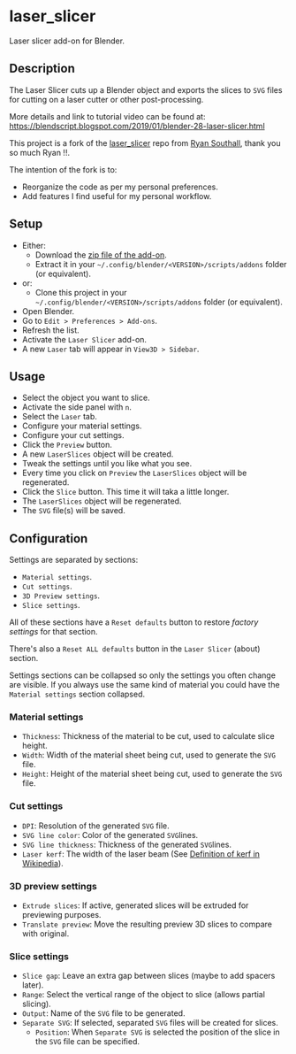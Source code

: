 # laser_slicer

Laser slicer add-on for Blender.


## Description

The Laser Slicer cuts up a Blender object and exports the slices to `SVG` files for cutting on a laser cutter or other post-processing.

More details and link to tutorial video can be found at: https://blendscript.blogspot.com/2019/01/blender-28-laser-slicer.html

This project is a fork of the [laser_slicer](https://github.com/rgsouthall/laser_slicer) repo from [Ryan Southall](https://github.com/rgsouthall), thank you so much Ryan !!.

The intention of the fork is to:

* Reorganize the code as per my personal preferences.
* Add features I find useful for my personal workflow.

## Setup

* Either:
  * Download the [zip file of the add-on](https://github.com/clvLabs/laser_slicer/archive/refs/heads/master.zip).
  * Extract it in your `~/.config/blender/<VERSION>/scripts/addons` folder (or equivalent).
* or:
  * Clone this project in your `~/.config/blender/<VERSION>/scripts/addons` folder (or equivalent).
* Open Blender.
* Go to `Edit > Preferences > Add-ons`.
* Refresh the list.
* Activate the `Laser Slicer` add-on.
* A new `Laser` tab will appear in `View3D > Sidebar`.

## Usage

* Select the object you want to slice.
* Activate the side panel with `n`.
* Select the `Laser` tab.
* Configure your material settings.
* Configure your cut settings.
* Click the `Preview` button.
* A new `LaserSlices` object will be created.
* Tweak the settings until you like what you see.
* Every time you click on `Preview` the `LaserSlices` object will be regenerated.
* Click the `Slice` button. This time it will taka a little longer.
* The `LaserSlices` object will be regenerated.
* The `SVG` file(s) will be saved.

## Configuration

Settings are separated by sections:

* `Material settings`.
* `Cut settings`.
* `3D Preview settings`.
* `Slice settings`.

All of these sections have a `Reset defaults` button to restore _factory settings_ for that section.

There's also a `Reset ALL defaults` button in the `Laser Slicer` (about) section.

Settings sections can be collapsed so only the settings you often change are visible. If you always use the same kind of material you could have the `Material settings` section collapsed.

### Material settings

* `Thickness`: Thickness of the material to be cut, used to calculate slice height.
* `Width`: Width of the material sheet being cut, used to generate the `SVG` file.
* `Height`: Height of the material sheet being cut, used to generate the `SVG` file.

### Cut settings

* `DPI`: Resolution of the generated `SVG` file.
* `SVG line color`: Color of the generated `SVG`lines.
* `SVG line thickness`: Thickness of the generated `SVG`lines.
* `Laser kerf`: The width of the laser beam (See [Definition of kerf in Wikipedia](https://en.wikipedia.org/wiki/Saw#Terminology)).

### 3D preview settings

* `Extrude slices`: If active, generated slices will be extruded for previewing purposes.
* `Translate preview`: Move the resulting preview 3D slices to compare with original.

### Slice settings

* `Slice gap`: Leave an extra gap between slices (maybe to add spacers later).
* `Range`: Select the vertical range of the object to slice (allows partial slicing).
* `Output`: Name of the `SVG` file to be generated.
* `Separate SVG`: If selected, separated `SVG` files will be created for slices.
  * `Position`: When `Separate SVG` is selected the position of the slice in the `SVG` file can be specified.
